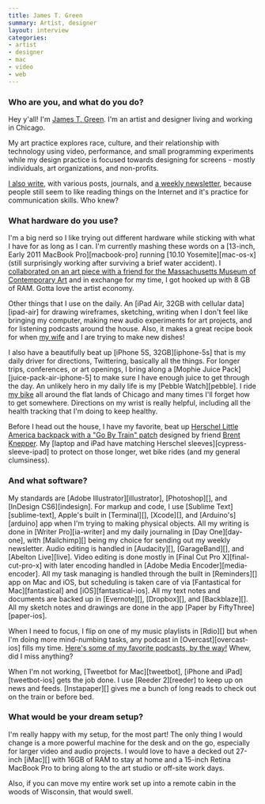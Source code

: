 ```yaml
---
title: James T. Green
summary: Artist, designer
layout: interview
categories:
- artist
- designer
- mac
- video
- web
---
```


### Who are you, and what do you do?

Hey y'all! I'm [James T. Green](http://jamestgreen.com/ "James' website."). I'm an artist and designer living and working in Chicago.

My art practice explores race, culture, and their relationship with technology using video, performance, and small programming experiments while my design practice is focused towards designing for screens - mostly individuals, art organizations, and non-profits.

[I also write](http://jamestgreen.com/writings/ "James' writing."), with various posts, journals, and [a weekly newsletter](http://jamestgreen.com/thestudiovisit/ "James' weekly newsletter."), because people still seem to like reading things on the Internet and it's practice for communication skills. Who knew?

### What hardware do you use?

I'm a big nerd so I like trying out different hardware while sticking with what I have for as long as I can. I'm currently mashing these words on a [13-inch, Early 2011 MacBook Pro][macbook-pro] running [10.10 Yosemite][mac-os-x] (still surprisingly working after surviving a brief water accident). I [collaborated on an art piece with a friend for the Massachusetts Museum of Contemporary Art](http://jamestgreen.com/work/michaeljackson "James' artwork with Jason Lazarus for the MMoCA.") and in exchange for my time, I got hooked up with 8 GB of RAM. Gotta love the artist economy.

Other things that I use on the daily. An [iPad Air, 32GB with cellular data][ipad-air] for drawing wireframes, sketching, writing when I don't feel like bringing my computer, making new audio experiments for art projects, and for listening podcasts around the house. Also, it makes a great recipe book for when [my wife](http://www.cnerohlsen.com/ "C'ne's website.") and I are trying to make new dishes!

I also have a beautifully beat up [iPhone 5S, 32GB][iphone-5s] that is my daily driver for directions, Twittering, basically all the things. For longer trips, conferences, or art openings, I bring along a [Mophie Juice Pack][juice-pack-air-iphone-5] to make sure I have enough juice to get through the day. An unlikely hero in my daily life is my [Pebble Watch][pebble]. I ride [my bike](https://dl.dropboxusercontent.com/u/28699243/Documents/Websites/James%20T.%20Green/Links/bike.jpg "A photo of James' bike.") all around the flat lands of Chicago and many times I'll forget how to get somewhere. Directions on my wrist is really helpful, including all the health tracking that I'm doing to keep healthy.

Before I head out the house, I have my favorite, beat up [Herschel Little America backpack with a "Go By Train" patch](http://jamestgreen.tumblr.com/image/80672372695 "A photo of James' backpack and patch.") designed by friend [Brent Knepper](http://brent.knepper.usesthis.com/ "Brent's interview."). My [laptop and iPad have matching Herschel sleeves][cypress-sleeve-ipad] to protect on those longer, wet bike rides (and my general clumsiness).

### And what software?

My standards are [Adobe Illustrator][illustrator], [Photoshop][], and [InDesign CS6][indesign]. For markup and code, I use [Sublime Text][sublime-text], Apple's built in [Terminal][], [Xcode][], and [Arduino's][arduino] app when I'm trying to making physical objects. All my writing is done in [Writer Pro][ia-writer] and my daily journaling in [Day One][day-one], with [Mailchimp][] being my choice for sending out my weekly newsletter. Audio editing is handled in [Audacity][], [GarageBand][], and [Abelton Live][live]. Video editing is done mostly in [Final Cut Pro X][final-cut-pro-x] with later encoding handled in [Adobe Media Encoder][media-encoder]. All my task managing is handled through the built in [Reminders][] app on Mac and iOS, but scheduling is taken care of via [Fantastical for Mac][fantastical] and [iOS][fantastical-ios]. All my text notes and documents are backed up in [Evernote][], [Dropbox][], and [Backblaze][]. All my sketch notes and drawings are done in the app [Paper by FiftyThree][paper-ios].

When I need to focus, I flip on one of my music playlists in [Rdio][] but when I'm doing more mind-numbing tasks, any podcast in [Overcast][overcast-ios] fills my time. [Here's some of my favorite podcasts, by the way!](http://podcastthing.com/james-t-green "James' favourite podcasts.") Whew, did I miss anything?

When I'm not working, [Tweetbot for Mac][tweetbot], [iPhone and iPad][tweetbot-ios] gets the job done. I use [Reeder 2][reeder] to keep up on news and feeds. [Instapaper][] gives me a bunch of long reads to check out on the train or before bed.

### What would be your dream setup?

I'm really happy with my setup, for the most part! The only thing I would change is a more powerful machine for the desk and on the go, especially for larger video and audio projects. I would love to have a decked out 27-inch [iMac][] with 16GB of RAM to stay at home and a 15-inch Retina MacBook Pro to bring along to the art studio or off-site work days.

Also, if you can move my entire work set up into a remote cabin in the woods of Wisconsin, that would swell.